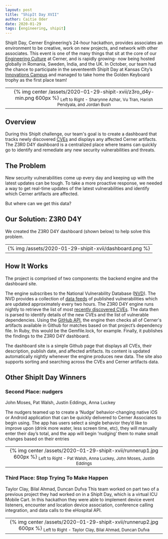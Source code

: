 ```yaml
---
layout: post
title: "ShipIt Day XVII"
author: Caitie Oder
date: 2020-01-29
tags: [engineering, shipit]
---
```


ShipIt Day, Cerner Engineering’s 24-hour hackathon, provides associates an environment to be creative, work on new projects, and network with other associates. This event is one of the many things that sit at the core of our [Engineering Culture](https://engineering.cerner.com/blog/devculture-team) at Cerner, and is rapidly growing- now being hosted globally in Romania, Sweden, India, and the UK. In October, our team had the chance to participate in the seventeenth ShipIt Day at Kansas City’s [Innovations Campus](https://engineering.cerner.com/blog/one-year-calling-innovations-home/) and managed to take home the Golden Keyboard trophy as the first place team!

<div align="center">
  <table>
    <tr>
      <td align="center">
        {% img center /assets/2020-01-29-shipit-xvii/z3ro_d4y-min.png 600px %}
        <sub>Left to Right - Sharynne Azhar, Vu Tran, Harish Pendyala, and Jordan Bush</sub>
      </td>
    </tr>
  </table>
</div>

## Overview
During this ShipIt challenge, our team's goal is to create a dashboard that tracks newly discovered [CVEs](https://cve.mitre.org/) and displays any affected Cerner artifacts. The Z3R0 D4Y dashboard is a centralized place where teams can quickly go to identify and remediate any new security vulnerabilities and threats.

## The Problem

New security vulnerabilities come up every day and keeping up with the latest updates can be tough. To take a more proactive response, we needed a way to get real-time updates of the latest vulnerabilities and identify which Cerner artifacts are affected.

But where can we get this data?

## Our Solution: Z3R0 D4Y

We created the Z3R0 D4Y dashboard (shown below) to help solve this problem.

<div align="center">
  <table>
    <tr>
      <td align="center">
        {% img /assets/2020-01-29-shipit-xvii/dashboard.png %}<br />
      </td>
    </tr>
  </table>
</div>

## How It Works

The project is comprised of two components: the backend engine and the dashboard site.

The engine subscribes to the National Vulnerability Database ([NVD](https://nvd.nist.gov/)). The NVD provides a collection of [data feeds](https://nvd.nist.gov/vuln/data-feeds#JSON_FEED) of published vulnerabilities which are updated approximately every two hours. The Z3R0 D4Y engine runs nightly to retrieve the list of most [recently discovered CVEs](https://nvd.nist.gov/vuln/data-feeds#JSON_FEED). The data then is parsed to identify details of the new CVEs and the list of vulnerable dependencies. Using the [GitHub API](https://developer.github.com/v3/),  the engine then checks all of Cerner's artifacts available in Github for matches based on that project’s dependency file. In Ruby, this would be the Gemfile.lock, for example. Finally, it publishes the findings to the Z3R0 D4Y dashboard.

The dashboard site is a simple Github page that displays all CVEs, their description, publish date, and affected artifacts. Its content is updated automatically nightly whenever the engine produces new data. The site also supports sorting and searching across the CVEs and Cerner artifacts data.

## Other ShipIt Day Winners

### Second Place: nudgers

John Moses, Pat Walsh, Justin Eddings, Anna Luckey

The nudgers teamed up to create a ‘Nudge’ behavior-changing native iOS or Android application that can be quickly delivered to Cerner Associates to begin using. The app has users select a single behavior they’d like to improve upon (drink more water, less screen time, etc), they will manually enter their day’s total, and the app will begin ‘nudging’ them to make small changes based on their entries

<div align="center">
  <table>
    <tr>
      <td align="center">
        {% img center /assets/2020-01-29-shipit-xvii/runnerup1.jpg 600px %}
        <sub>Left to Right - Pat Walsh, Anna Luckey, John Moses, Justin Eddings</sub>
      </td>
    </tr>
  </table>
</div>


### Third Place: Stop Trying To Make <Cameras> Happen

Taylor Clay, Bilal Ahmad, Duncan Dufva
This team worked on part two of a previous project they had worked on in a ShipIt Day, which is a virtual ICU Mobile Cart. In this hackathon they were able to implement device event listeners, encounter and location device association, conference calling integration, and data calls to the eHospital API.

<div align="center">
  <table>
    <tr>
      <td align="center">
        {% img center /assets/2020-01-29-shipit-xvii/runnerup2.jpg 600px %}
        <sub>Left to Right - Taylor Clay, Bilal Ahmad, Duncan Dufva</sub>
      </td>
    </tr>
  </table>
</div>